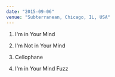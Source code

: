 ```yaml
---
date: "2015-09-06"
venue: "Subterranean, Chicago, IL, USA"
---
```


 1. I'm in Your Mind

 2. I'm Not in Your Mind

 3. Cellophane

 4. I'm in Your Mind Fuzz


